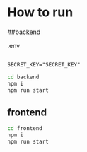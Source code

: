 # How to run 

##backend 


.env 
```

SECRET_KEY="SECRET_KEY"
```

```bash 
cd backend
npm i 
npm run start 

```

## frontend 
```bash 
cd frontend
npm i 
npm run start 

```

